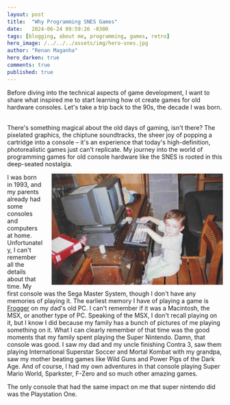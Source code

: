 ```yaml
---
layout: post
title:  "Why Programming SNES Games"
date:   2024-06-24 09:59:26 -0300
tags: [blogging, about me, programming, games, retro]
hero_image: /../../../assets/img/hero-snes.jpg
author: "Renan Maganha"
hero_darken: true
comments: true
published: true
---
```

<div id="Intro" style="align-items: left; justify-content: space-between;">
<p style="margin: 0;">
Before diving into the technical aspects of game development, I want to share what inspired me to start learning how ot create games for old hardware consoles. Let's take a trip back to the 90s, the decade I was born.<br><br>

There's something magical about the old days of gaming, isn't there? The pixelated graphics, the chiptune soundtracks, the sheer joy of popping a cartridge into a console – it's an experience that today's high-definition, photorealistic games just can't replicate. My journey into the world of programming games for old console hardware like the SNES is rooted in this deep-seated nostalgia.

<img src="../assets/img/playing-msx.jpg" width=400 style="float: right; margin-left: 20px"> 
I was born in 1993, and my parents already had some consoles and computers at home. Unfortunately, I can't remember all the details about that time. My first console was the Sega Master System, though I don't have any memories of playing it. The earliest memory I have of playing a game is <a href="https://www.youtube.com/shorts/jV9lkyY6meI?feature=share">Frogger</a> on my dad's old PC. I can't remember if it was a Macintosh, the MSX, or another type of PC. Speaking of the MSX, I don't recall playing on it, but I know I did because my family has a bunch of pictures of me playing something on it. What I can clearly remember of that time was the good moments that my family spent playing the Super Nintendo. Damn, that console was good. I saw my dad and my uncle finishing Contra 3, saw them playing International Superstar Soccer and Mortal Kombat with my grandpa, saw my mother beating games like Wild Guns and Power Pigs of the Dark Age. And of course, I had my own adventures in that console playing Super Mario World, Sparkster, F-Zero and so much other amazing games. 

The only console that had the same impact on me that super nintendo did was the Playstation One.


</p>
</div>